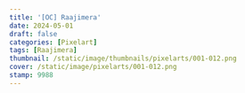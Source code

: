 ```yaml
---
title: '[OC] Raajimera' 
date: 2024-05-01
draft: false
categories: [Pixelart]
tags: [Raajimera]
thumbnail: /static/image/thumbnails/pixelarts/001-012.png
cover: /static/image/pixelarts/001-012.png
stamp: 9988
---
```


